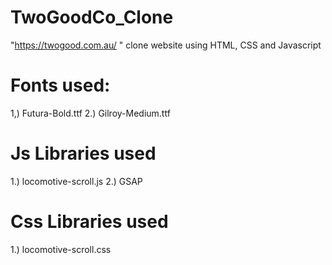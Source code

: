 # TwoGoodCo_Clone
"https://twogood.com.au/ "  clone website using HTML, CSS and Javascript

# Fonts used:
  1,) Futura-Bold.ttf
  2.) Gilroy-Medium.ttf

# Js Libraries used
  1.) locomotive-scroll.js
  2.) GSAP

# Css Libraries used
  1.) locomotive-scroll.css
